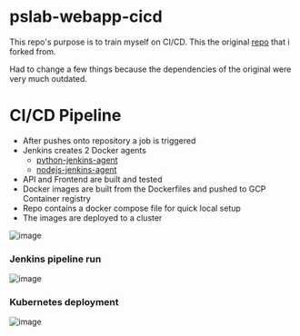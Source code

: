 # pslab-webapp-cicd

This repo's purpose is to train myself on CI/CD. This the original [repo](https://github.com/fossasia/pslab-webapp/tree/master) that i forked from. 

Had to change a few things because the dependencies of the original were very much outdated.

# CI/CD Pipeline

- After pushes onto repository a job is triggered
- Jenkins creates 2 Docker agents
  - [python-jenkins-agent](https://hub.docker.com/r/filip3k/python-jenkins-agent)
  - [nodejs-jenkins-agent](https://hub.docker.com/r/filip3k/nodejs-jenkins-agent)
- API and Frontend are built and tested
- Docker images are built from the Dockerfiles and pushed to GCP Container registry
- Repo contains a docker compose file for quick local setup
- The images are deployed to a cluster

![image](https://github.com/Filip3Kx/pslab-webapp-cicd/assets/114138650/00fbb028-ed43-4420-be0c-2ccc3d52ec41)

### Jenkins pipeline run
![image](https://github.com/Filip3Kx/pslab-webapp-cicd/assets/114138650/26c39a1b-8c3a-4882-b507-4d75bfb5d7a0)

### Kubernetes deployment
![image](https://github.com/Filip3Kx/pslab-webapp-cicd/assets/114138650/dd80fbe1-f454-41bc-a426-48bf0463d9cd)



